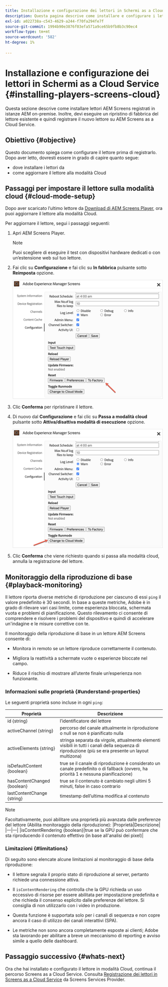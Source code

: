 ```yaml
---
title: Installazione e configurazione dei lettori in Schermi as a Cloud Service
description: Questa pagina descrive come installare e configurare i lettori in Screens as a Cloud Service.
exl-id: a022738a-c543-4629-a244-f70fa294fe7f
source-git-commit: 1994b90e3876f03efa571a9ce65b9fb8b3c90ec4
workflow-type: tm+mt
source-wordcount: '582'
ht-degree: 1%

---
```


# Installazione e configurazione dei lettori in Schermi as a Cloud Service {#installing-players-screens-cloud}

Questa sezione descrive come installare lettori AEM Screens registrati in istanze AEM on-premise. Inoltre, devi eseguire un ripristino di fabbrica del lettore esistente e quindi registrare il nuovo lettore su AEM Screens as a Cloud Service.

## Obiettivo {#objective}

Questo documento spiega come configurare il lettore prima di registrarlo. Dopo aver letto, dovresti essere in grado di capire quanto segue:

* dove installare i lettori da
* come aggiornare il lettore alla modalità Cloud

## Passaggi per impostare il lettore sulla modalità cloud {#cloud-mode-setup}

Dopo aver scaricato l’ultimo lettore da [Download di AEM Screens Player](https://download.macromedia.com/screens/), ora puoi aggiornare il lettore alla modalità Cloud.

Per aggiornare il lettore, segui i passaggi seguenti:

1. Apri AEM Screens Player.

   >[!NOTE]
   >Puoi scegliere di eseguire il test con dispositivi hardware dedicati o con un’estensione web sul tuo lettore.

1. Fai clic su **Configurazione** e fai clic su **In fabbrica** pulsante sotto **Reimposta** opzione.

   ![immagine](/help/screens-cloud/assets/player/installplayer-2.png)

1. Clic **Conferma** per ripristinare il lettore.

1. Di nuovo dal **Configurazione** e fai clic su **Passa a modalità cloud** pulsante sotto **Attiva/disattiva modalità di esecuzione** opzione.

   ![immagine](/help/screens-cloud/assets/player/installplayer-1.png)

1. Clic **Conferma** che viene richiesto quando si passa alla modalità cloud, annulla la registrazione del lettore.

## Monitoraggio della riproduzione di base {#playback-monitoring}

Il lettore riporta diverse metriche di riproduzione per ciascuno di essi `ping` il valore predefinito è 30 secondi. In base a queste metriche, Adobe è in grado di rilevare vari casi limite, come esperienza bloccata, schermata vuota e problemi di pianificazione. Questo rilevamento ci consente di comprendere e risolvere i problemi del dispositivo e quindi di accelerare un&#39;indagine e le misure correttive con te.

Il monitoraggio della riproduzione di base in un lettore AEM Screens consente di:

* Monitora in remoto se un lettore riproduce correttamente il contenuto.

* Migliora la reattività a schermate vuote o esperienze bloccate nel campo.

* Riduce il rischio di mostrare all’utente finale un’esperienza non funzionante.

### Informazioni sulle proprietà {#understand-properties}

Le seguenti proprietà sono incluse in ogni `ping`:

| Proprietà | Descrizione |
|---|---|
| id {string} | l’identificatore del lettore |
| activeChannel {string} | percorso del canale attualmente in riproduzione o null se non è pianificato nulla |
| activeElements {string} | stringa separata da virgole, attualmente elementi visibili in tutti i canali della sequenza di riproduzione (più se era presente un layout multizona) |
| isDefaultContent {boolean} | true se il canale di riproduzione è considerato un canale predefinito o di fallback (ovvero, ha priorità 1 e nessuna pianificazione) |
| hasContentChanged {boolean} | true se il contenuto è cambiato negli ultimi 5 minuti, false in caso contrario |
| lastContentChange {string} | timestamp dell’ultima modifica al contenuto |

>[!NOTE]
>Facoltativamente, puoi abilitare una proprietà più avanzata dalle preferenze del lettore (Abilita monitoraggio della riproduzione):
>|Proprietà|Descrizione|
>|—|—|
>|isContentRendering {boolean}|true se la GPU può confermare che sta riproducendo il contenuto effettivo (in base all&#39;analisi dei pixel)|

### Limitazioni {#limitations}

Di seguito sono elencate alcune limitazioni al monitoraggio di base della riproduzione:

* Il lettore segnala il proprio stato di riproduzione al server, pertanto richiede una connessione attiva.

* Il `isContentRendering` che controlla che la GPU richieda un uso eccessivo di risorse per essere abilitata per impostazione predefinita e che richieda il consenso esplicito dalle preferenze del lettore. Si consiglia di non utilizzarlo con i video in produzione.

* Questa funzione è supportata solo per i canali di sequenza e non copre ancora il caso di utilizzo dei canali interattivi (SPA).

* Le metriche non sono ancora completamente esposte ai clienti; Adobe sta lavorando per abilitare a breve un meccanismo di reporting e avviso simile a quello delle dashboard.

## Passaggio successivo {#whats-next}

Ora che hai installato e configurato il lettore in modalità Cloud, continua il percorso Screens as a Cloud Service. Consulta [Registrazione dei lettori in Screens as a Cloud Service](/help/screens-cloud/managing-players-registration/registering-players-screens-cloud.md) da Screens Services Provider.

